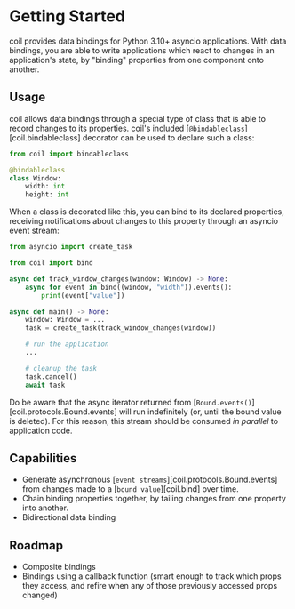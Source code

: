 # Getting Started

coil provides data bindings for Python 3.10+ asyncio applications. With
data bindings, you are able to write applications which react to changes
in an application's state, by "binding" properties from one component
onto another.

## Usage

coil allows data bindings through a special type of class that is able
to record changes to its properties. coil's included
[`@bindableclass`][coil.bindableclass]
decorator can be used to declare such a class:

```python
from coil import bindableclass

@bindableclass
class Window:
    width: int
    height: int
```

When a class is decorated like this, you can bind to its declared properties,
receiving notifications about changes to this property through an asyncio
event stream:

```python
from asyncio import create_task

from coil import bind

async def track_window_changes(window: Window) -> None:
    async for event in bind((window, "width")).events():
        print(event["value"])

async def main() -> None:
    window: Window = ...
    task = create_task(track_window_changes(window))

    # run the application
    ...

    # cleanup the task
    task.cancel()
    await task
```

Do be aware that the async iterator returned from
[`Bound.events()`][coil.protocols.Bound.events] will run
indefinitely (or, until the bound value is deleted). For this reason,
this stream should be consumed _in parallel_ to application code.

## Capabilities

- Generate asynchronous [`event streams`][coil.protocols.Bound.events]
  from changes made to a [`bound value`][coil.bind] over time.
- Chain binding properties together, by tailing changes from one property into
  another.
- Bidirectional data binding

## Roadmap

- Composite bindings
- Bindings using a callback function (smart enough to track which props they access, and
  refire when any of those previously accessed props changed)
